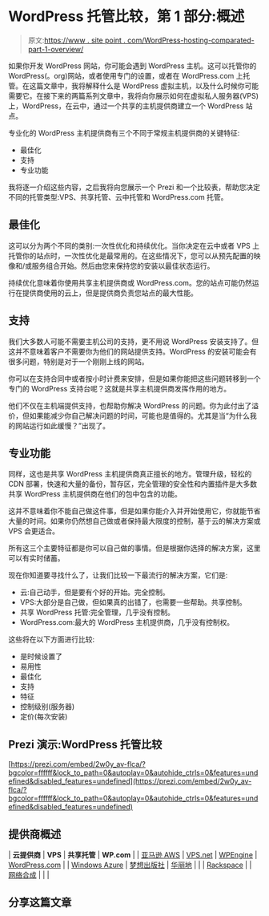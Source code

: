 # WordPress 托管比较，第 1 部分:概述

> 原文:[https://www . site point . com/WordPress-hosting-comparated-part-1-overview/](https://www.sitepoint.com/wordpress-hosting-compared-part-1-overview/)

如果你开发 WordPress 网站，你可能会遇到 WordPress 主机。这可以托管你的 WordPress(。org)网站，或者使用专门的设置，或者在 WordPress.com 上托管。在这篇文章中，我将解释什么是 WordPress 虚拟主机，以及什么时候你可能需要它。在接下来的两篇系列文章中，我将向你展示如何在虚拟私人服务器(VPS)上，WordPress，在云中，通过一个共享的主机提供商建立一个 WordPress 站点。

专业化的 WordPress 主机提供商有三个不同于常规主机提供商的关键特征:

*   最佳化
*   支持
*   专业功能

我将逐一介绍这些内容，之后我将向您展示一个 Prezi 和一个比较表，帮助您决定不同的托管类型:VPS、共享托管、云中托管和 WordPress.com 托管。

## 最佳化

这可以分为两个不同的类别:一次性优化和持续优化。当你决定在云中或者 VPS 上托管你的站点时，一次性优化是最常用的。在这些情况下，您可以从预先配置的映像和/或服务组合开始。然后由您来保持您的安装以最佳状态运行。

持续优化意味着你使用共享主机提供商或 WordPress.com。您的站点可能仍然运行在提供商使用的云上，但是提供商负责您站点的最大性能。

## 支持

我们大多数人可能不需要主机公司的支持，更不用说 WordPress 安装支持了。但这并不意味着客户不需要你为他们的网站提供支持。WordPress 的安装可能会有很多问题，特别是对于一个刚刚上线的网站。

你可以在支持合同中或者按小时计费来安排，但是如果你能把这些问题转移到一个专门的 WordPress 支持台呢？这就是共享主机提供商发挥作用的地方。

他们不仅在主机端提供支持，也帮助你解决 WordPress 的问题。你为此付出了溢价，但如果能减少你自己解决问题的时间，可能也是值得的。尤其是当“为什么我的网站运行如此缓慢？”出现了。

## 专业功能

同样，这也是共享 WordPress 主机提供商真正擅长的地方。管理升级，轻松的 CDN 部署，快速和大量的备份，暂存区，完全管理的安全性和内置插件是大多数共享 WordPress 主机提供商在他们的包中包含的功能。

这并不意味着你不能自己做这件事，但是如果你能介入并开始使用它，你就能节省大量的时间。如果你仍然想自己做或者保持最大限度的控制，基于云的解决方案或 VPS 会更适合。

所有这三个主要特征都是你可以自己做的事情。但是根据你选择的解决方案，这里可以有实时储蓄。

现在你知道要寻找什么了，让我们比较一下最流行的解决方案，它们是:

*   云:自己动手，但是要有个好的开始。完全控制。
*   VPS:大部分是自己做，但如果真的出错了，也需要一些帮助。共享控制。
*   共享 WordPress 托管:完全管理，几乎没有控制。
*   WordPress.com:最大的 WordPress 主机提供商，几乎没有控制权。

这些将在以下方面进行比较:

*   是时候设置了
*   易用性
*   最佳化
*   支持
*   特征
*   控制级别(服务器)
*   定价(每次安装)

## Prezi 演示:WordPress 托管比较

[https://prezi.com/embed/2w0y_av-flca/?bgcolor=ffffff&lock_to_path=0&autoplay=0&autohide_ctrls=0&features=undefined&disabled_features=undefined](https://prezi.com/embed/2w0y_av-flca/?bgcolor=ffffff&lock_to_path=0&autoplay=0&autohide_ctrls=0&features=undefined&disabled_features=undefined)

## 提供商概述

| **云提供商** | **VPS** | **共享托管** | **WP.com** |
| [亚马逊 AWS](http://docs.aws.amazon.com/AWSEC2/latest/UserGuide/hosting-wordpress.html) | [VPS.net](http://vps.net/cloud-sites/wordpress-hosting) | [WPEngine](http://wpengine.com/) | [WordPress.com](http://wordpress.com/) |
| [Windows Azure](https://www.sitepoint.com/wordpress-windows-azure-2-minutes-less/) | [梦想出版社](http://www.dreamhost.com/dreampress/) | [华丽地](https://pagely.com/) |  |
| [Rackspace](http://www.rackspace.com/web-hosting/wordpress/) |  | [网络合成](http://websynthesis.com/) |  |  |

## 分享这篇文章